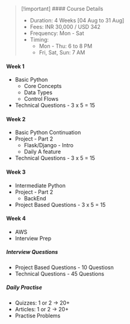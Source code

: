 
> [!important] #### Course Details
> - Duration: 4 Weeks [04 Aug to 31 Aug]
> - Fees: INR 30,000 / USD 342
> - Frequency: Mon - Sat
> - Timing:
> 	- Mon - Thu: 6 to 8 PM
> 	- Fri, Sat, Sun: 7 AM

#### Week 1
- Basic Python
	- Core Concepts
	- Data Types
	- Control Flows
- Technical Questions - 3 x 5 = 15


#### Week 2
- Basic Python Continuation
- Project - Part 2
	- Flask/Django - Intro
	- Daily A feature
- Technical Questions - 3 x 5 = 15


#### Week 3
- Intermediate Python
- Project - Part 2
	- BackEnd
- Project Based Questions - 3 x 5 = 15


#### Week 4
- AWS
- Interview Prep

##### Interview Questions
- Project Based Questions - 10 Questiosn
- Technical Questions - 45 Questions 

##### Daily Practise
- Quizzes: 1 or 2 -> 20+
- Articles: 1 or 2 -> 20+
- Practise Problems